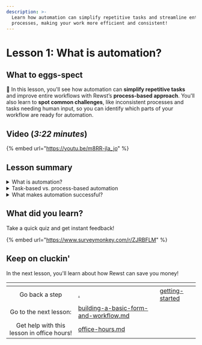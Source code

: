 ```yaml
---
description: >-
  Learn how automation can simplify repetitive tasks and streamline entire
  processes, making your work more efficient and consistent!
---
```


# Lesson 1: What is automation?

## What to eggs-spect

:egg: In this lesson, you'll see how automation can **simplify repetitive tasks** and improve entire workflows with Rewst’s **process-based approach**. You'll also learn to **spot common challenges**, like inconsistent processes and tasks needing human input, so you can identify which parts of your workflow are ready for automation.

## Video (_3:22 minutes_)

{% embed url="https://youtu.be/m8RR-jla_jo" %}

## Lesson summary

<details>

<summary>What is automation?</summary>

Automation uses technology to handle repetitive tasks, making processes faster, more consistent, and less prone to errors.

</details>

<details>

<summary>Task-based vs. process-based automation</summary>

* **Task-based**: Automates a single action (e.g., sending an email).
* **Process-based**: Automates a full workflow across systems (e.g., onboarding a new hire). **Rewst focuses on process-based automation** to handle complex sequences from start to finish.

</details>

<details>

<summary>What makes automation successful?</summary>

Automation works best for **repetitive, stable tasks** with **accessible data**.

Start with simple processes and **stay goal-focused** to get the most value from your automations. For example, automating user account creation works well because it’s a frequent task with standard steps and required information readily available.

Tasks that require constant human judgment or have unpredictable steps are not good for automation. For example, troubleshooting complex technical issues often requires nuanced decisions that automation can't handle effectively.

</details>

## What did you learn?&#x20;

Take a quick quiz and get instant feedback!

{% embed url="https://www.surveymonkey.com/r/ZJRBFLM" %}

## Keep on cluckin'&#x20;

In the next lesson, you'll learn about how Rewst can save you money!

<table data-card-size="large" data-column-title-hidden data-view="cards" data-full-width="false"><thead><tr><th align="center"></th><th data-type="content-ref"></th><th data-hidden data-card-target data-type="content-ref"></th></tr></thead><tbody><tr><td align="center">Go back a step</td><td><a href="./">.</a></td><td><a href="../getting-started/">getting-started</a></td></tr><tr><td align="center">Go to the next lesson:</td><td><a href="building-a-basic-form-and-workflow.md">building-a-basic-form-and-workflow.md</a></td><td></td></tr><tr><td align="center">Get help with this lesson in office hours!</td><td><a href="../office-hours.md">office-hours.md</a></td><td></td></tr></tbody></table>

